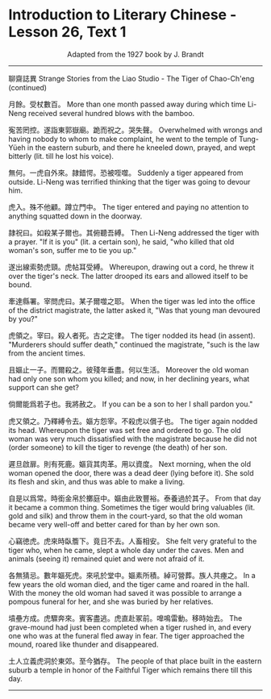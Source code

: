 # Introduction to Literary Chinese - Lesson 26, Text 1

<center>Adapted from the 1927 book by J. Brandt</center>

<!-- 聊齋誌異
趙城虎 (續)
月餘受杖數百寃苦罔控途詣東郭嶽廟跪而祝之哭失聲無何一
虎自外來隷錯愕恐被咥噬虎入殊不他顧蹲立門中隷祝日如殺
某子爾也其俯聽吾縛遂出線索勢虎頸虎帖耳受縛牽達縣署宰
問虎日某子爾噬之耶虎領之宰日殺人者死古之定律且嫗止一
子而爾殺之彼殘年垂盡何以生活倫爾能爲若子也我將教之虎
又領之乃釋縛令去嫗方怨宰不殺虎以償子也遲旦啟扉則有死
鹿嫗貨其肉革用以資度自是以爲常時銜金帛擲庭中遍由此致
豐裕泰養過於其子心竊徳虎虎來時臥孵下竟日不去人畜相安
各無猜忌數年逼死虎來吼於堂中嫗素所積綽可營葬族人共痙
之墳壘方成虎驟奔來賓客盡逃虎直赴冢前唯鳴雷動移時始去
土人立義虎洞於東郊至今猶存 -->

<!--

聊齋誌異

趙城虎 (續)

月餘。受杖數百。寃苦罔控。遂詣東郭嶽廟。跪而祝之。哭失聲。無何。一
虎自外來。隷錯愕。恐被咥噬。虎入。殊不他顧。蹲立門中。隷祝曰。如殺
某子爾也。其俯聽吾縛。遂出線索勢虎頸。虎帖耳受縛。牽達縣署。宰
問虎曰。某子爾噬之耶。虎領之。宰曰。殺人者死。古之定律。且嫗止一
子。而爾殺之。彼殘年垂盡。何以生活。倘爾能爲若子也。我將赦之。虎
又領之。乃釋縛令去。嫗方怨宰。不殺虎以償子也。遲旦啟扉。則有死
鹿。嫗貨其肉革。用以資度。自是以爲常。時銜金帛。擲庭中。嫗由此致
豐裕。泰養過於其子。心竊徳虎。虎來時臥簷下。竟日不去。人畜相安。
各無猜忌。數年嫗死虎。來吼於堂中。嫗素所積。綽可營葬。族人共瘞
之。墳壘方成。虎驟奔來。賓客盡逃。虎直赴冢前。嘷鳴雷動。移時始去。
土人立義虎洞於東郊。至今猶存。

-->

<!--

聊齋誌異

趙城虎 (續)

月餘。受杖數百。寃苦罔控。遂詣東郭嶽廟。跪而祝之。哭失聲。無何。一虎自外來。隷錯愕。恐被咥噬。虎入。殊不他顧。蹲立門中。隷祝曰。如殺某子爾也。其俯聽吾縛。遂出線索勢虎頸。虎帖耳受縛。牽達縣署。宰問虎曰。某子爾噬之耶。虎領之。宰曰。殺人者死。古之定律。且嫗止一子。而爾殺之。彼殘年垂盡。何以生活。倘爾能爲若子也。我將赦之。虎又領之。乃釋縛令去。嫗方怨宰。不殺虎以償子也。遲旦啟扉。則有死鹿。嫗貨其肉革。用以資度。自是以爲常。時銜金帛。擲庭中。嫗由此致豐裕。泰養過於其子。心竊徳虎。虎來時臥簷下。竟日不去。人畜相安。各無猜忌。數年嫗死虎。來吼於堂中。嫗素所積。綽可營葬。族人共瘞之。墳壘方成。虎驟奔來。賓客盡逃。虎直赴冢前。嘷鳴雷動。移時始去。土人立義虎洞於東郊。至今猶存。

-->

<!-- The Tiger of Chao-ch'eng (continued). a 1 316 317  More than one month passed away during which time Li-Neng received several hundred blows with the bamboo. Over- whelmed with wrongs and having nobody to whom to make com- plaint. he went to the temple of Tung-Yüeh in the eastern suburb, and there he kneeled down, prayed, and wept bitterly (lit. till he lost his voice). Suddenly a tiger appeared from out. side. Li-Neng was terrified thinking that the tiger was going to devour him. The tiger entered and paying no attention to anything squatted down in the doorway. Then Li-Neng addressed the tiger with a prayer. "If it is you" ), he said, "who killed that old woman's son (lit. a certain son), suffer (其 here an imperative particle) me to tie you up." Where- upon(),drawing out a cord, he threw it over the tiger's neck. The latter drooped its ears and allowed itself to be bound.
When the tiger was led into the office of the district magistrate, the latter asked it. "Was that young man devoured by you?" The tiger nodded its head (in assent). "Murderers should suffer death," continued the magistrate, "such is the Jaw from the ancient times. Moreover (日) the old woman had only one son whom you killed; and now, in her declining years, what support can she get? If you can be as a son to her I shall pardon you." The tiger again nodded its head. Whereupon the tiger was set free and ordered to go. The old woman was very much dissatisfied with the magistrate because he did not (order someone) to kill the tiger to revenge (the death) of her son. Next morning, when the old woman opened the door, there was a dead deer (lying before it). She sold its flesh and skin, and thus was able to make a living. From that day it became a common thing. Sometimes the tiger would bring valuables (lit. gold and silk) and throw them in the court-yard, so that(由此) the old woman became very well-off and better cared for than by her own son. She felt very grateful to the tiger who, when he came, slept a whole day under the caves. Men and animals (seeing it) remained quiet and were not afraid of it. In a few years the old woman died, and the tiger came and roared in the hall. With the money the old woman had saved it was possible to arrange a pompous funeral for her, and she was buried by her relatives. The grave-mound had just been completed when a tiger rushed in, and every one who was at the funeral fled away in fear. The tiger approached the mound, roared like thunder and disappeared. The people of that place built in the eastern suburb a temple in honor of the Faithful Tiger which remains there till this day.
-->

---

聊齋誌異
Strange Stories from the Liao Studio - The Tiger of Chao-Ch'eng (continued)

月餘。受杖數百。
More than one month passed away during which time Li-Neng received several hundred blows with the bamboo.

寃苦罔控。遂詣東郭嶽廟。跪而祝之。哭失聲。
Overwhelmed with wrongs and having nobody to whom to make complaint, he went to the temple of Tung-Yüeh in the eastern suburb, and there he kneeled down, prayed, and wept bitterly (lit. till he lost his voice).

無何。一虎自外來。隷錯愕。恐被咥噬。
Suddenly a tiger appeared from outside. Li-Neng was terrified thinking that the tiger was going to devour him.

虎入。殊不他顧。蹲立門中。
The tiger entered and paying no attention to anything squatted down in the doorway.

隷祝曰。如殺某子爾也。其俯聽吾縛。
Then Li-Neng addressed the tiger with a prayer. "If it is you" (lit. a certain son), he said, "who killed that old woman's son, suffer me to tie you up."

遂出線索勢虎頸。虎帖耳受縛。
Whereupon, drawing out a cord, he threw it over the tiger's neck. The latter drooped its ears and allowed itself to be bound.

牽達縣署。宰問虎曰。某子爾噬之耶。
When the tiger was led into the office of the district magistrate, the latter asked it, "Was that young man devoured by you?"

虎領之。宰曰。殺人者死。古之定律。
The tiger nodded its head (in assent). "Murderers should suffer death," continued the magistrate, "such is the law from the ancient times.

且嫗止一子。而爾殺之。彼殘年垂盡。何以生活。
Moreover the old woman had only one son whom you killed; and now, in her declining years, what support can she get?

倘爾能爲若子也。我將赦之。
If you can be a son to her I shall pardon you."

虎又領之。乃釋縛令去。嫗方怨宰。不殺虎以償子也。
The tiger again nodded its head. Whereupon the tiger was set free and ordered to go. The old woman was very much dissatisfied with the magistrate because he did not (order someone) to kill the tiger to revenge (the death) of her son.

遲旦啟扉。則有死鹿。嫗貨其肉革。用以資度。
Next morning, when the old woman opened the door, there was a dead deer (lying before it). She sold its flesh and skin, and thus was able to make a living.

自是以爲常。時銜金帛於擲庭中。嫗由此致豐裕。泰養過於其子。
From that day it became a common thing. Sometimes the tiger would bring valuables (lit. gold and silk) and throw them in the court-yard, so that the old woman became very well-off and better cared for than by her own son.

心竊徳虎。虎來時臥簷下。竟日不去。人畜相安。
She felt very grateful to the tiger who, when he came, slept a whole day under the caves. Men and animals (seeing it) remained quiet and were not afraid of it.

各無猜忌。數年嫗死虎。來吼於堂中。嫗素所積。綽可營葬。族人共瘞之。
In a few years the old woman died, and the tiger came and roared in the hall. With the money the old woman had saved it was possible to arrange a pompous funeral for her, and she was buried by her relatives.

墳壘方成。虎驟奔來。賓客盡逃。虎直赴冢前。嘷鳴雷動。移時始去。
The grave-mound had just been completed when a tiger rushed in, and every one who was at the funeral fled away in fear. The tiger approached the mound, roared like thunder and disappeared.

土人立義虎洞於東郊。至今猶存。
The people of that place built in the eastern suburb a temple in honor of the Faithful Tiger which remains there till this day.

---
